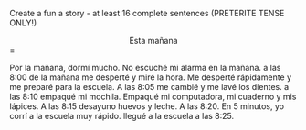 Create a fun a story - at least 16 complete sentences (PRETERITE TENSE ONLY!)

<center> Esta mañana </center>
=

Por la mañana, dormí mucho. No escuché mi alarma en la mañana. a las 8:00 de la mañana me desperté y miré la hora. Me desperté rápidamente y me preparé para la escuela. A las 8:05 me cambié y me lavé los dientes. a las 8:10 empaqué mi mochila. Empaqué mi computadora, mi cuaderno y mis lápices. A las 8:15 desayuno huevos y leche. A las 8:20. En 5 minutos, yo corrí a la escuela muy rápido. llegué a la escuela a las 8:25. 